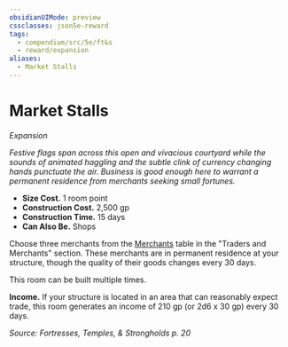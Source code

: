 ```yaml
---
obsidianUIMode: preview
cssclasses: json5e-reward
tags:
  - compendium/src/5e/ft&s
  - reward/expansion
aliases:
  - Market Stalls
---
```

# Market Stalls
*Expansion*  

*Festive flags span across this open and vivacious courtyard while the sounds of animated haggling and the subtle clink of currency changing hands punctuate the air. Business is good enough here to warrant a permanent residence from merchants seeking small fortunes.*

- **Size Cost.** 1 room point  
- **Construction Cost.** 2,500 gp  
- **Construction Time.** 15 days  
- **Can Also Be.** Shops  

Choose three merchants from the [Merchants](2-Mechanics/CLI/tables/merchants-ft-s.md) table in the "Traders and Merchants" section. These merchants are in permanent residence at your structure, though the quality of their goods changes every 30 days.

This room can be built multiple times.

**Income.** If your structure is located in an area that can reasonably expect trade, this room generates an income of 210 gp (or 2d6 x 30 gp) every 30 days.

*Source: Fortresses, Temples, & Strongholds p. 20*